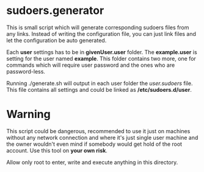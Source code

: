 sudoers.generator
=================

This is small script which will generate corresponding sudoers files from any links. Instead of writing the configuration file, you can just link files and let the configuration be auto generated.

Each **user** settings has to be in **givenUser.user** folder. The **example.user** is setting for the user named **example**. This folder contains two more, one for commands which will require user password and the ones who are password-less.

Running ./generate.sh will output in each user folder the *user.sudoers* file. This file contains all settings and could be linked as **/etc/sudoers.d/user**.


Warning
=======

This script could be dangerous, recommended to use it just on machines without any network connection and where it's just single user machine and the owner wouldn't even mind if somebody would get hold of the root account. Use this tool on **your own risk**.

Allow only root to enter, write and execute anything in this directory.
